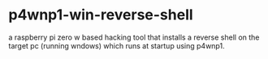 # p4wnp1-win-reverse-shell
a raspberry pi zero w based hacking tool that installs a reverse shell on the target pc (running wndows) which runs at startup using p4wnp1.
